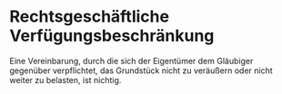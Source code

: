 # Rechtsgeschäftliche Verfügungsbeschränkung

Eine Vereinbarung, durch die sich der Eigentümer dem Gläubiger gegenüber verpflichtet, das Grundstück nicht zu veräußern oder nicht weiter zu belasten, ist nichtig. 


